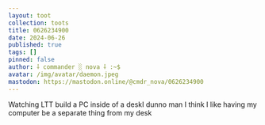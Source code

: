 ```yaml
---
layout: toot
collection: toots
title: 0626234900
date: 2024-06-26
published: true
tags: []
pinned: false
author: ⸸ commander ░ nova ⸸ :~$
avatar: /img/avatar/daemon.jpeg
mastodon: https://mastodon.online/@cmdr_nova/0626234900
---
```


Watching LTT build a PC inside of a deskI dunno man I think I like having my computer be a separate thing from my desk
